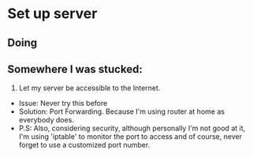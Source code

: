 # Set up server

## Doing
## Somewhere I was stucked:
1. Let my server be accessible to the Internet.
  * Issue: Never try this before
  * Solution: Port Forwarding. Because I'm using router at home as everybody does.
  * P.S: Also, considering security, although personally I'm not good at it, I'm using 'iptable' to monitor the port to access and of course, never forget to use a customized port number. 
